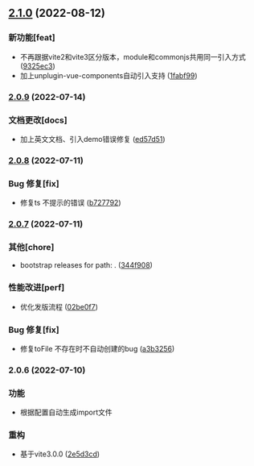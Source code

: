 

## [2.1.0](https://github.com/yuntian001/vite-plugin-autogeneration-import-file/compare/2.0.6...2.1.0) (2022-08-12)


### 新功能[feat]

* 不再跟据vite2和vite3区分版本，module和commonjs共用同一引入方式 ([9325ec3](https://github.com/yuntian001/vite-plugin-autogeneration-import-file/commit/9325ec326e3fc31a6f7de2bdfc58c11946dec6c5))
* 加上unplugin-vue-components自动引入支持 ([1fabf99](https://github.com/yuntian001/vite-plugin-autogeneration-import-file/commit/1fabf99aadad2b9df992c6cbf5eb506318812cf5))

### [2.0.9](https://github.com/yuntian001/vite-plugin-autogeneration-import-file/compare/2.0.8...2.0.9) (2022-07-14)


### 文档更改[docs]

* 加上英文文档、引入demo错误修复 ([ed57d51](https://github.com/yuntian001/vite-plugin-autogeneration-import-file/commit/ed57d51957e0a6047b5d4f462eb421bec85c25e7))

### [2.0.8](https://github.com/yuntian001/vite-plugin-autogeneration-import-file/compare/2.0.7...2.0.8) (2022-07-11)


### Bug 修复[fix]

* 修复ts 不提示的错误 ([b727792](https://github.com/yuntian001/vite-plugin-autogeneration-import-file/commit/b727792c16485a8a2ebf7c4142fc7e48577c0a9b))

### [2.0.7](https://github.com/yuntian001/vite-plugin-autogeneration-import-file/compare/2.0.6...2.0.7) (2022-07-11)


### 其他[chore]

* bootstrap releases for path: . ([344f908](https://github.com/yuntian001/vite-plugin-autogeneration-import-file/commit/344f9089177864061d22cd3834228010e041b6a8))


### 性能改进[perf]

* 优化发版流程 ([02be0f7](https://github.com/yuntian001/vite-plugin-autogeneration-import-file/commit/02be0f7f2b3d6ececa3b55ed25cbae9d34ad2771))


### Bug 修复[fix]

* 修复toFile 不存在时不自动创建的bug ([a3b3256](https://github.com/yuntian001/vite-plugin-autogeneration-import-file/commit/a3b32563703925dfd31341ba633706fdb0ab06ca))

### 2.0.6 (2022-07-10)


### 功能

* 根据配置自动生成import文件

### 重构

*  基于vite3.0.0 ([2e5d3cd](https://github.com/yuntian001/vite-plugin-autogeneration-import-file/commit/2e5d3cd6ff4611108654f4898a6fb1319e848890))
